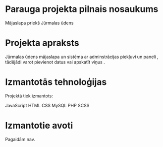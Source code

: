 # Parauga projekta pilnais nosaukums
Mājaslapa priekš Jūrmalas ūdens

# Projekta apraksts
Jūrmalas ūdens mājaslapa un sistēma ar adminstrācijas piekļuvi un paneli , tādējādi varot pievienot datus vai apskatīt viņus . 

# Izmantotās tehnoloģijas
Projektā tiek izmantots:

JavaScript
HTML
CSS
MySQL
PHP
SCSS

# Izmantotie avoti
Pagaidām nav.
